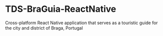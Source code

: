 # TDS-BraGuia-ReactNative
Cross-platform React Native application that serves as a touristic guide for the city and district of Braga, Portugal
